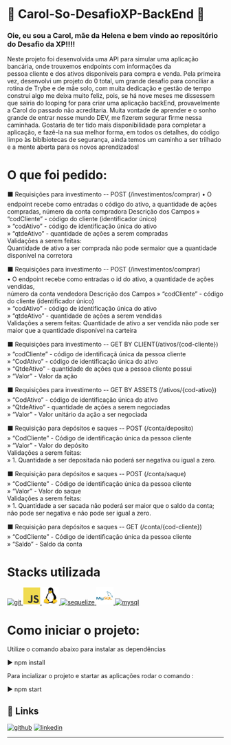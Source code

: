 # 🚀 Carol-So-DesafioXP-BackEnd 🚀
<p align="left"> 
  
 ### Oie, eu sou a Carol, mãe da Helena e bem vindo ao repositório do Desafio da XP!!!!<br>
 Neste projeto foi desenvolvida uma API para simular uma aplicação bancária, onde trouxemos endpoints com informações da <br>
 pessoa cliente e dos ativos disponiveis para compra e venda.
 Pela primeira vez, desenvolvi um projeto do 0 total, um grande desafio para conciliar a rotina de Trybe e de mãe solo, com muita dedicação e gestão de tempo
 construi algo me deixa muito feliz, pois, se há nove meses me dissessem que sairia do looping for para criar uma aplicação backEnd, 
 provavelmente a Carol do passado não acreditaria. Muita vontade de aprender e o sonho grande de entrar nesse mundo DEV, me fizerem segurar firme 
 nessa caminhada. Gostaria de ter tido mais disponibilidade para completar a aplicação, e fazê-la na sua melhor forma, em todos os detalhes, do código limpo
 às biblbiotecas de segurança, ainda temos um caminho a ser trilhado e a mente aberta para os novos aprendizados!
 





# O que foi pedido:
 ⬛ Requisições para investimento -- POST (/investimentos/comprar)
• O endpoint recebe como entradas o código do ativo, a quantidade de ações compradas,
número da conta compradora
Descrição dos Campos
» “codCliente” - código do cliente (identificador único)<br>
» “codAtivo” - código de identificação única do ativo <br>
» “qtdeAtivo” - quantidade de ações a serem compradas <br>
Validações a serem feitas:<br>
Quantidade de ativo a ser comprada não pode sermaior que a quantidade disponível na corretora<br>


⬛ Requisições para investimento -- POST (/investimentos/comprar)<br>
• O endpoint recebe como entradas o id do ativo, a quantidade de ações vendidas,<br>
número da conta vendedora
Descrição dos Campos
» “codCliente” - código do cliente (identificador único)<br>
» “codAtivo” - código de identificação única do ativo<br>
» “qtdeAtivo” - quantidade de ações a serem vendidas<br>
Validações a serem feitas:
Quantidade de ativo a ser vendida não pode ser maior que a quantidade disponível na carteira <br>

⬛ Requisições para investimento -- GET BY CLIENT(/ativos/{cod-cliente})<br>
» “codCliente” - código de identificaçã única da pessoa cliente<br>
» “CodAtivo” - código de identificação única do ativo<br>
» “QtdeAtivo” - quantidade de ações que a pessoa cliente possui<br>
» “Valor” - Valor da ação<br>

⬛ Requisições para investimento -- GET BY ASSETS (/ativos/{cod-ativo})<br>
» “CodAtivo” - código de identificação única do ativo<br>
» “QtdeAtivo” - quantidade de ações a serem negociadas<br>
» “Valor” - Valor unitário da ação a ser negociada<br>

⬛ Requisição para depósitos e saques -- POST (/conta/deposito)<br>
» “CodCliente” - Código de identificação única da pessoa cliente<br>
» “Valor” - Valor do depósito <br>
Validações a serem feitas:<br>
» 1. Quantidade a ser depositada não poderá ser negativa ou igual a zero.<br>

⬛ Requisição para depósitos e saques -- POST (/conta/saque)<br>
» “CodCliente” - Código de identificação única da pessoa cliente<br>
» “Valor” - Valor do saque <br>
Validações a serem feitas:<br>
» 1. Quantidade a ser sacada não poderá ser maior que o saldo da conta; <br> 
não pode ser negativa e não pode ser igual a zero.

⬛ Requisição para depósitos e saques -- GET (/conta/{cod-cliente})<br>
» “CodCliente” - Código de identificação única da pessoa cliente <br>
» “Saldo” - Saldo da conta<br>




# Stacks utilizada

<p align="left"> 
  
  
  <a href="https://git-scm.com/" rel="noreferrer">
    <img src="https://www.vectorlogo.zone/logos/git-scm/git-scm-icon.svg" alt="git" width="40" height="40"/>
  </a> 
 
  <a href="https://developer.mozilla.org/en-US/docs/Web/JavaScript" target="_blank" rel="noreferrer"> 
   <img src="https://raw.githubusercontent.com/devicons/devicon/master/icons/javascript/javascript-original.svg" alt="javascript" width="40" height="40"/>
  </a> 
  
  
  <a href="https://www.linux.org/" rel="noreferrer">
    <img src="https://raw.githubusercontent.com/devicons/devicon/master/icons/linux/linux-original.svg" alt="linux" width="40" height="40"/>
  </a>

  <a href="https://sequelize.org/"  rel="noreferrer">
    <img src="https://seeklogo.com/images/S/sequelize-logo-9A5075DB9F-seeklogo.com.png" alt="sequelize" width="40" height="40"/> </a>

<a href="https://www.mysql.com/"  rel="noreferrer">
  <img src="https://raw.githubusercontent.com/devicons/devicon/master/icons/mysql/mysql-original-wordmark.svg" alt="mysql" width="40" height="40"/>
</a>

 <a href="https://nodejs.org/en/"  rel="noreferrer">
  <img src="https://www.stickersdevs.com.br/wp-content/uploads/2022/01/nodejs-logo-adesivo-sticker.png" alt="mysql" width="40" height="40"/>
</a>
</p>

# Como iniciar o projeto:
Utilize o comando abaixo para instalar as dependências

▶ npm install


Para  incializar o projeto e startar as aplicações rodar o comando :

▶ npm start



## 🔗 Links



[![github](https://img.shields.io/badge/my_portfolio-000?style=for-the-badge&logo=ko-fi&logoColor=white)](https://github.com/Carolyla)
[![linkedin](https://img.shields.io/badge/linkedin-0A66C2?style=for-the-badge&logo=linkedin&logoColor=white)](https://www.linkedin.com/in/carol-s%C3%B3-silva-104313223/)

---
